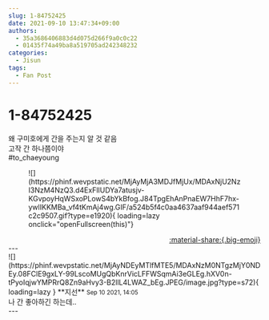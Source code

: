 ```yaml
---
slug: 1-84752425
date: 2021-09-10 13:47:34+09:00
authors:
  - 35a3686406883d4d075d266f9a0c0c22
  - 01435f74a49ba8a519705ad242348232
categories:
  - Jisun
tags:
  - Fan Post
---
```


# 1-84752425

<div class="post-container" markdown="1">
<div class="content-container md-sidebar__scrollwrap" markdown="1">

왜 구미호에게 간을 주는지 알 것 같음<br>고작 간 하나쯤이야<br>\#to_chaeyoung
<figure markdown="1">
![](https://phinf.wevpstatic.net/MjAyMjA3MDJfMjUx/MDAxNjU2NzI3NzM4NzQ3.d4ExFlIUDYa7atusjv-KGvpoyHqWSxoPLowS4bYkBfog.J84TpgEhAnPnaEW7HhF7hx-ywlIKKMBa_vf4tKmAj4wg.GIF/a524b5f4c0aa4637aaf944aef571c2c9507.gif?type=e1920){ loading=lazy onclick="openFullscreen(this)"}
</figure>


</div>
</div>

<div style="text-align: right;" markdown="1">
<a href="https://weverse.io/fromis9/fanpost/1-84752425" style="text-align: right;">:material-share:{.big-emoji}</a>
</div>
---

<div class="comments-container md-sidebar__scrollwrap" markdown="1">
<div class="comment" markdown="1">
<div class='id-container' markdown="1">
![](https://phinf.wevpstatic.net/MjAyNDEyMTlfMTE5/MDAxNzM0NTgzMjY0NDEy.08FClE9gxLY-99LscoMUgQbKnrVicLFFWSqmAi3eGLEg.hXV0n-tPyoIqjwYMPRrQ8Zn9aHvy3-B2llL4LWAZ_bEg.JPEG/image.jpg?type=s72){ loading=lazy }
**<span class="artist">지선</span>** <small>Sep 10 2021, 14:05</small><br>
</div>
<div class='comment-body' markdown="1">
나 간 좋아하긴 하는데..
</div>
</div>
</div>
---
